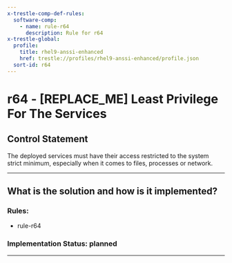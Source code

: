 ```yaml
---
x-trestle-comp-def-rules:
  software-comp:
    - name: rule-r64
      description: Rule for r64
x-trestle-global:
  profile:
    title: rhel9-anssi-enhanced
    href: trestle://profiles/rhel9-anssi-enhanced/profile.json
  sort-id: r64
---
```


# r64 - \[REPLACE_ME\] Least Privilege For The Services

## Control Statement

The deployed services must have their access restricted to the system strict minimum, especially when it comes to files, processes or network.

______________________________________________________________________

## What is the solution and how is it implemented?

<!-- For implementation status enter one of: implemented, partial, planned, alternative, not-applicable -->

<!-- Note that the list of rules under ### Rules: is read-only and changes will not be captured after assembly to JSON -->

<!-- Add control implementation description here for control: r64 -->

### Rules:

  - rule-r64

### Implementation Status: planned

______________________________________________________________________
